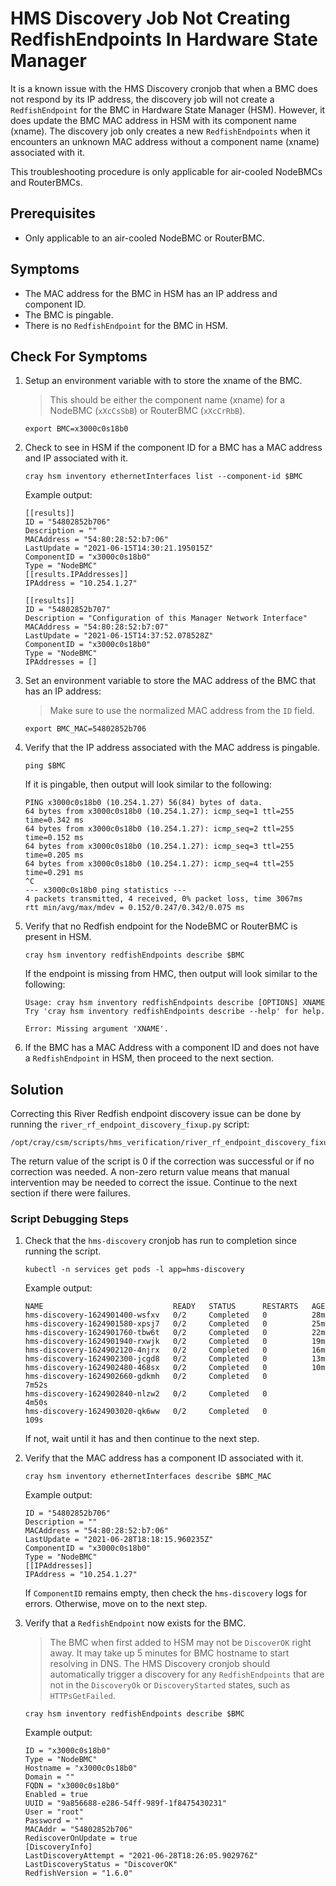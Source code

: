 # HMS Discovery Job Not Creating RedfishEndpoints In Hardware State Manager

It is a known issue with the HMS Discovery cronjob that when a BMC does not respond by its IP address,
the discovery job will not create a `RedfishEndpoint` for the BMC in Hardware State Manager (HSM). However,
it does update the BMC MAC address in HSM with its component name (xname). The discovery job only creates a
new `RedfishEndpoints` when it encounters an unknown MAC address without a component name (xname) associated with it.

This troubleshooting procedure is only applicable for air-cooled NodeBMCs and RouterBMCs.

## Prerequisites

- Only applicable to an air-cooled NodeBMC or RouterBMC.

## Symptoms

- The MAC address for the BMC in HSM has an IP address and component ID.
- The BMC is pingable.
- There is no `RedfishEndpoint` for the BMC in HSM.

## Check For Symptoms

1. Setup an environment variable with to store the xname of the BMC.

    > This should be either the component name (xname) for a NodeBMC (`xXcCsSbB`) or RouterBMC (`xXcCrRbB`).

    ```console
    export BMC=x3000c0s18b0
    ```

1. Check to see in HSM if the component ID for a BMC has a MAC address and IP associated with it.

    ```console
    cray hsm inventory ethernetInterfaces list --component-id $BMC
    ```

    Example output:

    ```text
    [[results]]
    ID = "54802852b706"
    Description = ""
    MACAddress = "54:80:28:52:b7:06"
    LastUpdate = "2021-06-15T14:30:21.195015Z"
    ComponentID = "x3000c0s18b0"
    Type = "NodeBMC"
    [[results.IPAddresses]]
    IPAddress = "10.254.1.27"

    [[results]]
    ID = "54802852b707"
    Description = "Configuration of this Manager Network Interface"
    MACAddress = "54:80:28:52:b7:07"
    LastUpdate = "2021-06-15T14:37:52.078528Z"
    ComponentID = "x3000c0s18b0"
    Type = "NodeBMC"
    IPAddresses = []
    ```

1. Set an environment variable to store the MAC address of the BMC that has an IP address:

    > Make sure to use the normalized MAC address from the `ID` field.

    ```console
    export BMC_MAC=54802852b706
    ```

1. Verify that the IP address associated with the MAC address is pingable.

    ```console
    ping $BMC
    ```

    If it is pingable, then output will look similar to the following:

    ```text
    PING x3000c0s18b0 (10.254.1.27) 56(84) bytes of data.
    64 bytes from x3000c0s18b0 (10.254.1.27): icmp_seq=1 ttl=255 time=0.342 ms
    64 bytes from x3000c0s18b0 (10.254.1.27): icmp_seq=2 ttl=255 time=0.152 ms
    64 bytes from x3000c0s18b0 (10.254.1.27): icmp_seq=3 ttl=255 time=0.205 ms
    64 bytes from x3000c0s18b0 (10.254.1.27): icmp_seq=4 ttl=255 time=0.291 ms
    ^C
    --- x3000c0s18b0 ping statistics ---
    4 packets transmitted, 4 received, 0% packet loss, time 3067ms
    rtt min/avg/max/mdev = 0.152/0.247/0.342/0.075 ms
    ```

1. Verify that no Redfish endpoint for the NodeBMC or RouterBMC is present in HSM.

    ```console
    cray hsm inventory redfishEndpoints describe $BMC
    ```

    If the endpoint is missing from HMC, then output will look similar to the following:

    ```text
    Usage: cray hsm inventory redfishEndpoints describe [OPTIONS] XNAME
    Try 'cray hsm inventory redfishEndpoints describe --help' for help.

    Error: Missing argument 'XNAME'.
    ```

1. If the BMC has a MAC Address with a component ID and does not have a `RedfishEndpoint` in HSM, then proceed to the next section.

## Solution

Correcting this River Redfish endpoint discovery issue can be done by running the `river_rf_endpoint_discovery_fixup.py` script:

```console
/opt/cray/csm/scripts/hms_verification/river_rf_endpoint_discovery_fixup.py
```

The return value of the script is 0 if the correction was successful or if no correction was needed. A non-zero return value means
that manual intervention may be needed to correct the issue. Continue to the next section if there were failures.

### Script Debugging Steps

1. Check that the `hms-discovery` cronjob has run to completion since running the script.

    ```console
    kubectl -n services get pods -l app=hms-discovery
    ```

    Example output:

    ```text
    NAME                             READY   STATUS      RESTARTS   AGE
    hms-discovery-1624901400-wsfxv   0/2     Completed   0          28m
    hms-discovery-1624901580-xpsj7   0/2     Completed   0          25m
    hms-discovery-1624901760-tbw6t   0/2     Completed   0          22m
    hms-discovery-1624901940-rxwjk   0/2     Completed   0          19m
    hms-discovery-1624902120-4njrx   0/2     Completed   0          16m
    hms-discovery-1624902300-jcgd8   0/2     Completed   0          13m
    hms-discovery-1624902480-468sx   0/2     Completed   0          10m
    hms-discovery-1624902660-gdkmh   0/2     Completed   0          7m52s
    hms-discovery-1624902840-nlzw2   0/2     Completed   0          4m50s
    hms-discovery-1624903020-qk6ww   0/2     Completed   0          109s
    ```

    If not, wait until it has and then continue to the next step.

1. Verify that the MAC address has a component ID associated with it.

    ```console
    cray hsm inventory ethernetInterfaces describe $BMC_MAC
    ```

    Example output:

    ```text
    ID = "54802852b706"
    Description = ""
    MACAddress = "54:80:28:52:b7:06"
    LastUpdate = "2021-06-28T18:18:15.960235Z"
    ComponentID = "x3000c0s18b0"
    Type = "NodeBMC"
    [[IPAddresses]]
    IPAddress = "10.254.1.27"
    ```

    If `ComponentID` remains empty, then check the `hms-discovery` logs for errors. Otherwise, move on to the next step.

1. Verify that a `RedfishEndpoint` now exists for the BMC.

    > The BMC when first added to HSM may not be `DiscoverOK` right away. It may take up 5 minutes for BMC hostname
    > to start resolving in DNS. The HMS Discovery cronjob should automatically trigger a discovery for any `RedfishEndpoints`
    > that are not in the `DiscoveryOk` or `DiscoveryStarted` states, such as `HTTPsGetFailed`.

    ```console
    cray hsm inventory redfishEndpoints describe $BMC
    ```

    Example output:

    ```text
    ID = "x3000c0s18b0"
    Type = "NodeBMC"
    Hostname = "x3000c0s18b0"
    Domain = ""
    FQDN = "x3000c0s18b0"
    Enabled = true
    UUID = "9a856688-e286-54ff-989f-1f8475430231"
    User = "root"
    Password = ""
    MACAddr = "54802852b706"
    RediscoverOnUpdate = true
    [DiscoveryInfo]
    LastDiscoveryAttempt = "2021-06-28T18:26:05.902976Z"
    LastDiscoveryStatus = "DiscoverOK"
    RedfishVersion = "1.6.0"
    ```
